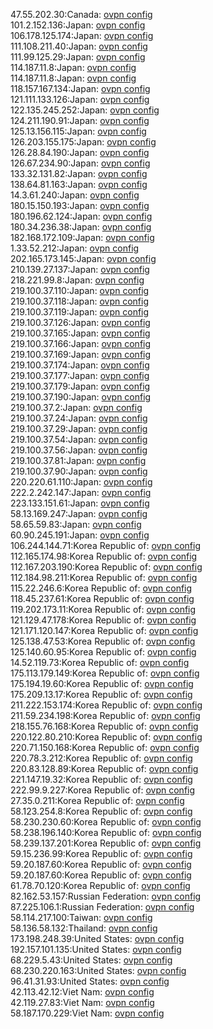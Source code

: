 47.55.202.30:Canada: [ovpn config](vpn/47_55_202_30.ovpn)  
101.2.152.136:Japan: [ovpn config](vpn/101_2_152_136.ovpn)  
106.178.125.174:Japan: [ovpn config](vpn/106_178_125_174.ovpn)  
111.108.211.40:Japan: [ovpn config](vpn/111_108_211_40.ovpn)  
111.99.125.29:Japan: [ovpn config](vpn/111_99_125_29.ovpn)  
114.187.11.8:Japan: [ovpn config](vpn/114_187_11_8.ovpn)  
114.187.11.8:Japan: [ovpn config](vpn/114_187_11_8.ovpn)  
118.157.167.134:Japan: [ovpn config](vpn/118_157_167_134.ovpn)  
121.111.133.126:Japan: [ovpn config](vpn/121_111_133_126.ovpn)  
122.135.245.252:Japan: [ovpn config](vpn/122_135_245_252.ovpn)  
124.211.190.91:Japan: [ovpn config](vpn/124_211_190_91.ovpn)  
125.13.156.115:Japan: [ovpn config](vpn/125_13_156_115.ovpn)  
126.203.155.175:Japan: [ovpn config](vpn/126_203_155_175.ovpn)  
126.28.84.190:Japan: [ovpn config](vpn/126_28_84_190.ovpn)  
126.67.234.90:Japan: [ovpn config](vpn/126_67_234_90.ovpn)  
133.32.131.82:Japan: [ovpn config](vpn/133_32_131_82.ovpn)  
138.64.81.163:Japan: [ovpn config](vpn/138_64_81_163.ovpn)  
14.3.61.240:Japan: [ovpn config](vpn/14_3_61_240.ovpn)  
180.15.150.193:Japan: [ovpn config](vpn/180_15_150_193.ovpn)  
180.196.62.124:Japan: [ovpn config](vpn/180_196_62_124.ovpn)  
180.34.236.38:Japan: [ovpn config](vpn/180_34_236_38.ovpn)  
182.168.172.109:Japan: [ovpn config](vpn/182_168_172_109.ovpn)  
1.33.52.212:Japan: [ovpn config](vpn/1_33_52_212.ovpn)  
202.165.173.145:Japan: [ovpn config](vpn/202_165_173_145.ovpn)  
210.139.27.137:Japan: [ovpn config](vpn/210_139_27_137.ovpn)  
218.221.99.8:Japan: [ovpn config](vpn/218_221_99_8.ovpn)  
219.100.37.110:Japan: [ovpn config](vpn/219_100_37_110.ovpn)  
219.100.37.118:Japan: [ovpn config](vpn/219_100_37_118.ovpn)  
219.100.37.119:Japan: [ovpn config](vpn/219_100_37_119.ovpn)  
219.100.37.126:Japan: [ovpn config](vpn/219_100_37_126.ovpn)  
219.100.37.165:Japan: [ovpn config](vpn/219_100_37_165.ovpn)  
219.100.37.166:Japan: [ovpn config](vpn/219_100_37_166.ovpn)  
219.100.37.169:Japan: [ovpn config](vpn/219_100_37_169.ovpn)  
219.100.37.174:Japan: [ovpn config](vpn/219_100_37_174.ovpn)  
219.100.37.177:Japan: [ovpn config](vpn/219_100_37_177.ovpn)  
219.100.37.179:Japan: [ovpn config](vpn/219_100_37_179.ovpn)  
219.100.37.190:Japan: [ovpn config](vpn/219_100_37_190.ovpn)  
219.100.37.2:Japan: [ovpn config](vpn/219_100_37_2.ovpn)  
219.100.37.24:Japan: [ovpn config](vpn/219_100_37_24.ovpn)  
219.100.37.29:Japan: [ovpn config](vpn/219_100_37_29.ovpn)  
219.100.37.54:Japan: [ovpn config](vpn/219_100_37_54.ovpn)  
219.100.37.56:Japan: [ovpn config](vpn/219_100_37_56.ovpn)  
219.100.37.81:Japan: [ovpn config](vpn/219_100_37_81.ovpn)  
219.100.37.90:Japan: [ovpn config](vpn/219_100_37_90.ovpn)  
220.220.61.110:Japan: [ovpn config](vpn/220_220_61_110.ovpn)  
222.2.242.147:Japan: [ovpn config](vpn/222_2_242_147.ovpn)  
223.133.151.61:Japan: [ovpn config](vpn/223_133_151_61.ovpn)  
58.13.169.247:Japan: [ovpn config](vpn/58_13_169_247.ovpn)  
58.65.59.83:Japan: [ovpn config](vpn/58_65_59_83.ovpn)  
60.90.245.191:Japan: [ovpn config](vpn/60_90_245_191.ovpn)  
106.244.144.71:Korea Republic of: [ovpn config](vpn/106_244_144_71.ovpn)  
112.165.174.98:Korea Republic of: [ovpn config](vpn/112_165_174_98.ovpn)  
112.167.203.190:Korea Republic of: [ovpn config](vpn/112_167_203_190.ovpn)  
112.184.98.211:Korea Republic of: [ovpn config](vpn/112_184_98_211.ovpn)  
115.22.246.6:Korea Republic of: [ovpn config](vpn/115_22_246_6.ovpn)  
118.45.237.61:Korea Republic of: [ovpn config](vpn/118_45_237_61.ovpn)  
119.202.173.11:Korea Republic of: [ovpn config](vpn/119_202_173_11.ovpn)  
121.129.47.178:Korea Republic of: [ovpn config](vpn/121_129_47_178.ovpn)  
121.171.120.147:Korea Republic of: [ovpn config](vpn/121_171_120_147.ovpn)  
125.138.47.53:Korea Republic of: [ovpn config](vpn/125_138_47_53.ovpn)  
125.140.60.95:Korea Republic of: [ovpn config](vpn/125_140_60_95.ovpn)  
14.52.119.73:Korea Republic of: [ovpn config](vpn/14_52_119_73.ovpn)  
175.113.179.149:Korea Republic of: [ovpn config](vpn/175_113_179_149.ovpn)  
175.194.19.60:Korea Republic of: [ovpn config](vpn/175_194_19_60.ovpn)  
175.209.13.17:Korea Republic of: [ovpn config](vpn/175_209_13_17.ovpn)  
211.222.153.174:Korea Republic of: [ovpn config](vpn/211_222_153_174.ovpn)  
211.59.234.198:Korea Republic of: [ovpn config](vpn/211_59_234_198.ovpn)  
218.155.76.168:Korea Republic of: [ovpn config](vpn/218_155_76_168.ovpn)  
220.122.80.210:Korea Republic of: [ovpn config](vpn/220_122_80_210.ovpn)  
220.71.150.168:Korea Republic of: [ovpn config](vpn/220_71_150_168.ovpn)  
220.78.3.212:Korea Republic of: [ovpn config](vpn/220_78_3_212.ovpn)  
220.83.128.89:Korea Republic of: [ovpn config](vpn/220_83_128_89.ovpn)  
221.147.19.32:Korea Republic of: [ovpn config](vpn/221_147_19_32.ovpn)  
222.99.9.227:Korea Republic of: [ovpn config](vpn/222_99_9_227.ovpn)  
27.35.0.211:Korea Republic of: [ovpn config](vpn/27_35_0_211.ovpn)  
58.123.254.8:Korea Republic of: [ovpn config](vpn/58_123_254_8.ovpn)  
58.230.230.60:Korea Republic of: [ovpn config](vpn/58_230_230_60.ovpn)  
58.238.196.140:Korea Republic of: [ovpn config](vpn/58_238_196_140.ovpn)  
58.239.137.201:Korea Republic of: [ovpn config](vpn/58_239_137_201.ovpn)  
59.15.236.99:Korea Republic of: [ovpn config](vpn/59_15_236_99.ovpn)  
59.20.187.60:Korea Republic of: [ovpn config](vpn/59_20_187_60.ovpn)  
59.20.187.60:Korea Republic of: [ovpn config](vpn/59_20_187_60.ovpn)  
61.78.70.120:Korea Republic of: [ovpn config](vpn/61_78_70_120.ovpn)  
82.162.53.157:Russian Federation: [ovpn config](vpn/82_162_53_157.ovpn)  
87.225.106.1:Russian Federation: [ovpn config](vpn/87_225_106_1.ovpn)  
58.114.217.100:Taiwan: [ovpn config](vpn/58_114_217_100.ovpn)  
58.136.58.132:Thailand: [ovpn config](vpn/58_136_58_132.ovpn)  
173.198.248.39:United States: [ovpn config](vpn/173_198_248_39.ovpn)  
192.157.101.135:United States: [ovpn config](vpn/192_157_101_135.ovpn)  
68.229.5.43:United States: [ovpn config](vpn/68_229_5_43.ovpn)  
68.230.220.163:United States: [ovpn config](vpn/68_230_220_163.ovpn)  
96.41.31.93:United States: [ovpn config](vpn/96_41_31_93.ovpn)  
42.113.42.12:Viet Nam: [ovpn config](vpn/42_113_42_12.ovpn)  
42.119.27.83:Viet Nam: [ovpn config](vpn/42_119_27_83.ovpn)  
58.187.170.229:Viet Nam: [ovpn config](vpn/58_187_170_229.ovpn)  

